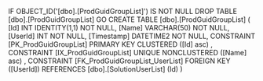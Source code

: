 ﻿
 IF OBJECT_ID('[dbo].[ProdGuidGroupList]') IS NOT NULL 
 DROP TABLE [dbo].[ProdGuidGroupList] 
 GO
 CREATE TABLE [dbo].[ProdGuidGroupList] ( 
 [Id]         INT              IDENTITY(1,1)          NOT NULL,
 [Name]       VARCHAR(50)                             NOT NULL,
 [UserId]     INT                                     NOT NULL,
 [Timestamp]  DATETIME2                               NOT NULL,
 CONSTRAINT   [PK_ProdGuidGroupList]  PRIMARY KEY CLUSTERED    ([Id] asc) ,
 CONSTRAINT   [IX_ProdGuidGroupList]  UNIQUE      NONCLUSTERED ([Name] asc) ,
 CONSTRAINT [FK_ProdGuidGroupList_UserList] FOREIGN KEY ([UserId]) REFERENCES [dbo].[SolutionUserList] (Id) )
 
 